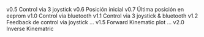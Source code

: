 v0.5 Control via 3 joystick
v0.6 Posición inicial
v0.7 Última posición en eeprom
v1.0 Control via bluetooth 
v1.1 Control via 3 joystick & bluetooth
v1.2 Feedback de control via joystick
...
v1.5 Forward Kinematic plot
...
v2.0 Inverse Kinematric